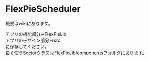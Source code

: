 # FlexPieScheduler
概要はwikiにあります。

アプリの機能部分→FlexPieLib  
アプリのデザイン部分→src  
に保存してください。  
良く使うSectorクラスはFlexPieLib/componentsフォルダにあります。
